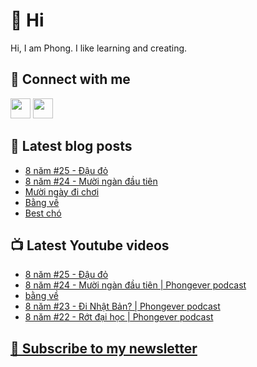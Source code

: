 # 👋 Hi

Hi, I am Phong. I like learning and creating.

## 🔗 Connect with me
[<img height="32" width="32" src="https://cdn.jsdelivr.net/npm/simple-icons@v3/icons/youtube.svg" />](https://www.youtube.com/channel/UCXykqt3V2-9bYXKWZRcH0rA)
[<img height="32" width="32" src="https://cdn.jsdelivr.net/npm/simple-icons@v3/icons/instagram.svg" />](https://www.instagram.com/phongever)

## 📝 Latest blog posts

<!-- BLOG-POST-LIST:START -->
- [8 năm #25 - Đậu đỏ](https://phongever.substack.com/p/8-nam-25-au-o)
- [8 năm #24 - Mười ngàn đầu tiên](https://phongever.substack.com/p/8-nam-24-muoi-ngan-au-tien)
- [Mười ngày đi chơi](https://phongever.substack.com/p/muoi-ngay-i-choi)
- [Bằng về](https://phongever.substack.com/p/bang-ve)
- [Best chó](https://phongever.substack.com/p/best-cho)
<!-- BLOG-POST-LIST:END -->

## 📺 Latest Youtube videos

<!-- YOUTUBE-VIDEO-LIST:START -->
- [8 năm #25 - Đậu đỏ](https://www.youtube.com/watch?v=x_yPplop0L0)
- [8 năm #24 - Mười ngàn đầu tiên | Phongever podcast](https://www.youtube.com/watch?v=9gTo_qv59x4)
- [bằng về](https://www.youtube.com/watch?v=V8yjc_l0VFM)
- [8 năm #23 - Đi Nhật Bản? | Phongever podcast](https://www.youtube.com/watch?v=lUOodHwXSMQ)
- [8 năm #22 - Rớt đại học | Phongever podcast](https://www.youtube.com/watch?v=bRXqBsC5Mp4)
<!-- YOUTUBE-VIDEO-LIST:END -->

## [💌 Subscribe to my newsletter](https://phongever.substack.com/)
